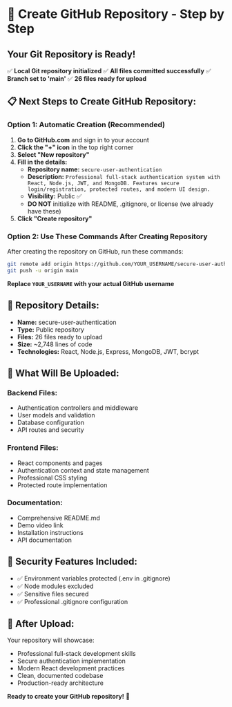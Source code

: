 # 🚀 Create GitHub Repository - Step by Step

## Your Git Repository is Ready!

✅ **Local Git repository initialized**
✅ **All files committed successfully**
✅ **Branch set to 'main'**
✅ **26 files ready for upload**

## 📋 Next Steps to Create GitHub Repository:

### **Option 1: Automatic Creation (Recommended)**

1. **Go to GitHub.com** and sign in to your account
2. **Click the "+" icon** in the top right corner
3. **Select "New repository"**
4. **Fill in the details:**
   - **Repository name:** `secure-user-authentication`
   - **Description:** `Professional full-stack authentication system with React, Node.js, JWT, and MongoDB. Features secure login/registration, protected routes, and modern UI design.`
   - **Visibility:** Public ✅
   - **DO NOT** initialize with README, .gitignore, or license (we already have these)
5. **Click "Create repository"**

### **Option 2: Use These Commands After Creating Repository**

After creating the repository on GitHub, run these commands:

```bash
git remote add origin https://github.com/YOUR_USERNAME/secure-user-authentication.git
git push -u origin main
```

**Replace `YOUR_USERNAME` with your actual GitHub username**

## 🎯 Repository Details:

- **Name:** secure-user-authentication
- **Type:** Public repository
- **Files:** 26 files ready to upload
- **Size:** ~2,748 lines of code
- **Technologies:** React, Node.js, Express, MongoDB, JWT, bcrypt

## 📁 What Will Be Uploaded:

### **Backend Files:**
- Authentication controllers and middleware
- User models and validation
- Database configuration
- API routes and security

### **Frontend Files:**
- React components and pages
- Authentication context and state management
- Professional CSS styling
- Protected route implementation

### **Documentation:**
- Comprehensive README.md
- Demo video link
- Installation instructions
- API documentation

## 🔐 Security Features Included:

- ✅ Environment variables protected (.env in .gitignore)
- ✅ Node modules excluded
- ✅ Sensitive files secured
- ✅ Professional .gitignore configuration

## 🌟 After Upload:

Your repository will showcase:
- Professional full-stack development skills
- Secure authentication implementation
- Modern React development practices
- Clean, documented codebase
- Production-ready architecture

**Ready to create your GitHub repository!** 🚀
